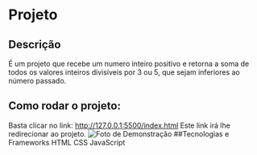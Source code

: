 # Projeto 
## Descrição
É um projeto que recebe um numero inteiro positivo e retorna a soma de todos os valores inteiros divisíveis por 3 ou 5, que sejam inferiores ao número passado.
## Como rodar o projeto:
Basta clicar no link: http://127.0.0.1:5500/index.html
Este link irá lhe redirecionar ao projeto.
![Foto de Demonstração](![image](https://github.com/Art1367/Projeto/assets/108029096/1ac74e84-bf85-4c62-984c-b3ac79e52ce4))
##Tecnologias e Frameworks
HTML
CSS
JavaScript

